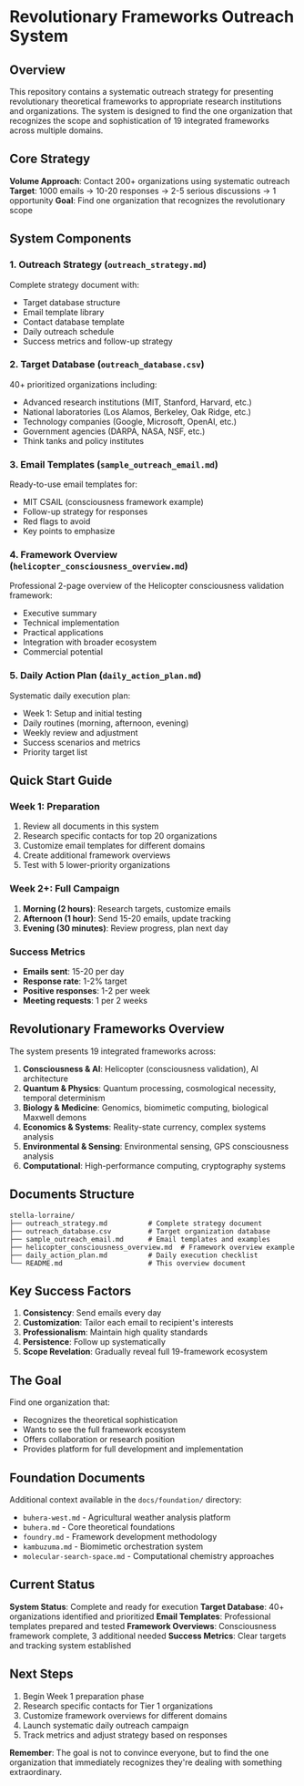 # Revolutionary Frameworks Outreach System

## Overview

This repository contains a systematic outreach strategy for presenting revolutionary theoretical frameworks to appropriate research institutions and organizations. The system is designed to find the one organization that recognizes the scope and sophistication of 19 integrated frameworks across multiple domains.

## Core Strategy

**Volume Approach**: Contact 200+ organizations using systematic outreach
**Target**: 1000 emails → 10-20 responses → 2-5 serious discussions → 1 opportunity
**Goal**: Find one organization that recognizes the revolutionary scope

## System Components

### 1. Outreach Strategy (`outreach_strategy.md`)
Complete strategy document with:
- Target database structure
- Email template library
- Contact database template
- Daily outreach schedule
- Success metrics and follow-up strategy

### 2. Target Database (`outreach_database.csv`)
40+ prioritized organizations including:
- Advanced research institutions (MIT, Stanford, Harvard, etc.)
- National laboratories (Los Alamos, Berkeley, Oak Ridge, etc.)
- Technology companies (Google, Microsoft, OpenAI, etc.)
- Government agencies (DARPA, NASA, NSF, etc.)
- Think tanks and policy institutes

### 3. Email Templates (`sample_outreach_email.md`)
Ready-to-use email templates for:
- MIT CSAIL (consciousness framework example)
- Follow-up strategy for responses
- Red flags to avoid
- Key points to emphasize

### 4. Framework Overview (`helicopter_consciousness_overview.md`)
Professional 2-page overview of the Helicopter consciousness validation framework:
- Executive summary
- Technical implementation
- Practical applications
- Integration with broader ecosystem
- Commercial potential

### 5. Daily Action Plan (`daily_action_plan.md`)
Systematic daily execution plan:
- Week 1: Setup and initial testing
- Daily routines (morning, afternoon, evening)
- Weekly review and adjustment
- Success scenarios and metrics
- Priority target list

## Quick Start Guide

### Week 1: Preparation
1. Review all documents in this system
2. Research specific contacts for top 20 organizations
3. Customize email templates for different domains
4. Create additional framework overviews
5. Test with 5 lower-priority organizations

### Week 2+: Full Campaign
1. **Morning (2 hours)**: Research targets, customize emails
2. **Afternoon (1 hour)**: Send 15-20 emails, update tracking
3. **Evening (30 minutes)**: Review progress, plan next day

### Success Metrics
- **Emails sent**: 15-20 per day
- **Response rate**: 1-2% target
- **Positive responses**: 1-2 per week
- **Meeting requests**: 1 per 2 weeks

## Revolutionary Frameworks Overview

The system presents 19 integrated frameworks across:

1. **Consciousness & AI**: Helicopter (consciousness validation), AI architecture
2. **Quantum & Physics**: Quantum processing, cosmological necessity, temporal determinism
3. **Biology & Medicine**: Genomics, biomimetic computing, biological Maxwell demons
4. **Economics & Systems**: Reality-state currency, complex systems analysis
5. **Environmental & Sensing**: Environmental sensing, GPS consciousness analysis
6. **Computational**: High-performance computing, cryptography systems

## Documents Structure

```
stella-lorraine/
├── outreach_strategy.md          # Complete strategy document
├── outreach_database.csv         # Target organization database
├── sample_outreach_email.md      # Email templates and examples
├── helicopter_consciousness_overview.md  # Framework overview example
├── daily_action_plan.md          # Daily execution checklist
└── README.md                     # This overview document
```

## Key Success Factors

1. **Consistency**: Send emails every day
2. **Customization**: Tailor each email to recipient's interests
3. **Professionalism**: Maintain high quality standards
4. **Persistence**: Follow up systematically
5. **Scope Revelation**: Gradually reveal full 19-framework ecosystem

## The Goal

Find one organization that:
- Recognizes the theoretical sophistication
- Wants to see the full framework ecosystem
- Offers collaboration or research position
- Provides platform for full development and implementation

## Foundation Documents

Additional context available in the `docs/foundation/` directory:
- `buhera-west.md` - Agricultural weather analysis platform
- `buhera.md` - Core theoretical foundations
- `foundry.md` - Framework development methodology
- `kambuzuma.md` - Biomimetic orchestration system
- `molecular-search-space.md` - Computational chemistry approaches

## Current Status

**System Status**: Complete and ready for execution
**Target Database**: 40+ organizations identified and prioritized
**Email Templates**: Professional templates prepared and tested
**Framework Overviews**: Consciousness framework complete, 3 additional needed
**Success Metrics**: Clear targets and tracking system established

## Next Steps

1. Begin Week 1 preparation phase
2. Research specific contacts for Tier 1 organizations
3. Customize framework overviews for different domains
4. Launch systematic daily outreach campaign
5. Track metrics and adjust strategy based on responses

**Remember**: The goal is not to convince everyone, but to find the one organization that immediately recognizes they're dealing with something extraordinary.
